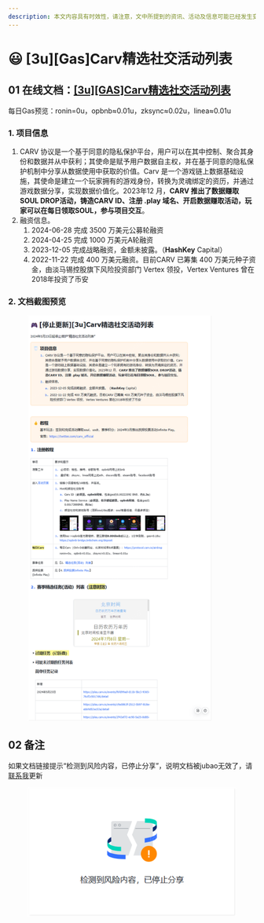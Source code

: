 ```yaml
---
description: 本文内容具有时效性，请注意，文中所提到的资讯、活动及信息可能已经发生变化，与当前实际情况有所不同。我们建议您在做出任何决策之前，始终进行自主研究和验证。
---
```


# 😃 \[3u]\[Gas]Carv精选社交活动列表

## 01 在线文档：[\[3u\]\[GAS\]Carv精选社交活动列表](https://mvnagk74pq.feishu.cn/docx/SONkdqTjMougtPxSAeOclyzRnng)

每日Gas预览：ronin=0u，opbnb≈0.01u，zksync≈0.02u，linea≈0.01u

### 1. **项目信息**

1. CARV 协议是一个基于同意的隐私保护平台，用户可以在其中控制、聚合其身份和数据并从中获利；其使命是赋予用户数据自主权，并在基于同意的隐私保护机制中分享从数据使用中获取的价值。Carv 是一个游戏链上数据基础设施，其使命是建立一个玩家拥有的游戏身份，转换为灵魂绑定的资历，并通过游戏数据分享，实现数据价值化。2023年12 月，**CARV 推出了数据赚取SOUL DROP活动，铸造CARV ID、注册 .play 域名、开启数据赚取活动，玩家可以在每日领取SOUL，参与项目交互**。
2. 融资信息。
   1. 2024-06-28 完成 3500 万美元公募轮融资
   2. 2024-04-25 完成 1000 万美元A轮融资
   3. 2023-12-05 完成战略融资，金额未披露。（**HashKey** Capital）
   4. 2022-11-22 完成 400 万美元融资。目前CARV 已筹集 400 万美元种子资金，由淡马锡控股旗下风险投资部门 Vertex 领投，Vertex Ventures 曾在2018年投资了币安

### 2. 文档截图预览

<figure><img src="../../.gitbook/assets/image (471).png" alt="" width="375"><figcaption></figcaption></figure>

## 02 备注

如果文档链接提示“检测到风险内容，已停止分享”，说明文档被jubao无效了，请[联系我](https://waibosangweb3.gitbook.io/airdrop-kong-tou-xiang-mu/zhi-ding-wen-dang-shuo-ming-he-shi-yong#jiao-liu-qun)更新

<figure><img src="../../.gitbook/assets/image (472).png" alt=""><figcaption></figcaption></figure>

